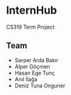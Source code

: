 # InternHub
CS319 Term Project

## Team
- Sarper Arda Bakır
- Alper Göçmen
- Hasan Ege Tunç
- Anıl İlağa
- Deniz Tuna Onguner 
